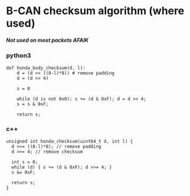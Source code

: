 # B-CAN checksum algorithm (where used)
##### Not used on most packets AFAIK

### python3

```
def honda_body_checksum(d, l):
    d = (d >> ((8-l)*8)) # remove padding
    d = (d >> 4)

    s = 0

    while (d is not 0x0): s += (d & 0xF); d = d >> 4;
    s = s & 0xF;

    return s;
```
### c++
```
unsigned int honda_checksum(uint64_t d, int l) {
  d >>= ((8-l)*8); // remove padding
  d >>= 4; // remove checksum

  int s = 0;
  while (d) { s += (d & 0xF); d >>= 4; }
  s &= 0xF;

  return s;
}
```
